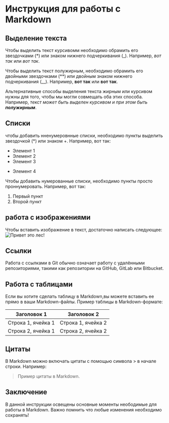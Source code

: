 # Инструкция для работы с Markdown

## Выделение текста

Чтобы выделить текст курсивомм необходимо обрамить его звездочками (*) или знаком нижнего подчеркивания (_). Например, *вот так* или _вот так_.

Чтобы выделить текст полужирным, необходимо обрамить его двойными звездочками (**) или двойным знаком нижнего подчеркивания (__). Например, **вот так** или __вот так__.

Альтернативные способы выделения текста жирным или курсивом нужны для того, чтобы мы могли совмещать оба этих способа. Например, _текст может быть выделен курсивом и при этом быть **полужирным**_.
## Списки

чтобы добавить нненумеровнные списки, необходимо пункты выделить звездочкой (*) или знаком +. Например, вот так:
* Элемент 1
* Элемент 2
* Элемент 3
+ Элемент 4 

Чтобы добавить нумерованные списки, необходимо пункты просто проннумеровать. Например, вот так: 
1. Первый пункт
2. Второй пункт 

## работа с изображениями

Чтобы вставить изображение в текст, достаточно написать следующее: ![Привет это лес!](les.jpeg)
## Ссылки

Работа с ссылками в Git обычно означает работу с удалёнными репозиториями, такими как репозитории на GitHub, GitLab или Bitbucket.

## Работа с таблицами

Если вы хотите сделать таблицу в Markdown,вы можете вставить ее прямо в ваши Markdown-файлы. Пример таблицы в Markdown-формате:

| Заголовок 1 | Заголовок 2 |
|-------------|-------------|
| Строка 1, ячейка 1 | Строка 1, ячейка 2 |
| Строка 2, ячейка 1 | Строка 2, ячейка 2 |


## Цитаты

В Markdown можно включать цитаты с помощью символа > в начале строки. Например:
> Пример цитаты в Markdown.

## Заключение

В данной инструкции освещены основные моменты неободимые для работы в Markdown. Важно помнить что любые изменения необходимо сохранять! 
